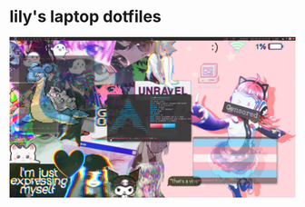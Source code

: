 # lily's laptop dotfiles

![screenshot](/Pictures/Screenshots/2022-05/Screenshot-20220525-152701.png)
